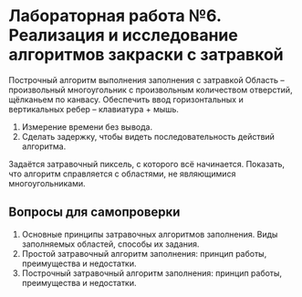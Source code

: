 # Лабораторная работа №6. Реализация и исследование алгоритмов закраски с затравкой
Построчный алгоритм выполнения заполнения с затравкой
Область – произвольный многоугольник с произвольным количеством отверстий, щёлканьем по канвасу. Обеспечить ввод горизонтальных и вертикальных ребер – клавиатура + мышь.
1. Измерение времени без вывода.
2. Сделать задержку, чтобы видеть последовательность действий алгоритма.

Задаётся затравочный пиксель, с которого всё начинается. Показать, что алгоритм справляется с областями, не являющимися многоугольниками.

## Вопросы для самопроверки
1. Основные принципы затравочных алгоритмов заполнения. Виды заполняемых областей, способы их задания.
2. Простой затравочный алгоритм заполнения: принцип работы, преимущества и недостатки.
3. Построчный затравочный алгоритм заполнения: принцип работы, преимущества и недостатки.
